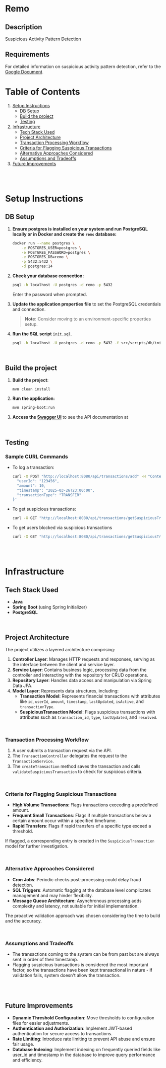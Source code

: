 # Remo

## Description
Suspicious Activity Pattern Detection

## Requirements
For detailed information on suspicious activity pattern detection, refer to the [Google Document](https://docs.google.com/document/d/16FhEzKgQoMVkfY8WiZpQ3oNoooFEHIF58zbdLFXzt2s/edit?tab=t.0#heading=h.ft9vvjr9c5r7).

# Table of Contents
1. [Setup Instructions](#setup-instructions)
   - [DB Setup](#db-setup)
   - [Build the project](#build-the-project)
   - [Testing](#testing)
2. [Infrastructure](#infrastructure)
   - [Tech Stack Used](#tech-stack-used)
   - [Project Architecture](#project-architecture)
   - [Transaction Processing Workflow](#transaction-processing-workflow)
   - [Criteria for Flagging Suspicious Transactions](#criteria-for-flagging-suspicious-transactions)
   - [Alternative Approaches Considered](#alternative-approaches-considered)
   - [Assumptions and Tradeoffs](#assumptions-and-tradeoffs)
3. [Future Improvements](#future-improvements)


<br><br>

# Setup Instructions

## DB Setup

1. **Ensure postgres is installed on your system and run PostgreSQL locally or in Docker and create the `remo` database:**
   ```bash
   docker run --name postgres \
       -e POSTGRES_USER=postgres \
       -e POSTGRES_PASSWORD=postgres \
       -e POSTGRES_DB=remo \
       -p 5432:5432 \
       -d postgres:14
   ```

2. **Check your database connection:**
   ```bash
   psql -h localhost -U postgres -d remo -p 5432
   ```
   Enter the password when prompted.

3. **Update the application properties file** to set the PostgreSQL credentials and connection.
   > **Note:** Consider moving to an environment-specific properties setup.

4. **Run the SQL script** `init.sql`.
   ```bash
   psql -h localhost -U postgres -d remo -p 5432 -f src/scripts/db/init.sql
   ```

<br>

## Build the project

1. **Build the project:**
   ```bash
   mvn clean install
   ```

2. **Run the application:**
   ```bash
   mvn spring-boot:run
   ```
3. **Access the [Swagger UI](http://localhost:8080/remo-api.html)** to see the API documentation at

<br>

## Testing

### Sample CURL Commands

- To log a transaction:
   ```bash
   curl -X POST "http://localhost:8080/api/transactions/add" -H "Content-Type: application/json" -d '{
     "userId": "123456",
     "amount": 10,
     "timestamp": "2025-03-26T23:00:00",
     "transactionType": "TRANSFER"
   }'
   ```

- To get suspicious transactions:
   ```bash
   curl -X GET "http://localhost:8080/api/transactions/getSuspiciousTransactions/a123456"
   ```

- To get users blocked via suspicious transactions
   ```bash
   curl -X GET "http://localhost:8080/api/transactions/getSuspiciousTransactions/a123456"
   ```

<br>
<br>

# Infrastructure

## Tech Stack Used
- **Java**
- **Spring Boot** (using Spring Initializer)
- **PostgreSQL**

<br>

## Project Architecture

The project utilizes a layered architecture comprising:

1. **Controller Layer**: Manages HTTP requests and responses, serving as the interface between the client and service layer.
2. **Service Layer**: Contains business logic, processing data from the controller and interacting with the repository for CRUD operations.
3. **Repository Layer**: Handles data access and manipulation via Spring Data JPA.
4. **Model Layer**: Represents data structures, including:
   - **Transaction Model**: Represents financial transactions with attributes like `id`, `userId`, `amount`, `timestamp`, `lastUpdated`, `isActive`, and `transactionType`.
   - **SuspiciousTransaction Model**: Flags suspicious transactions with attributes such as `transaction_id`, `type`, `lastUpdated`, and `resolved`.

<br>

### Transaction Processing Workflow

1. A user submits a transaction request via the API.
2. The `TransactionController` delegates the request to the `TransactionService`.
3. The `createTransaction` method saves the transaction and calls `validateSuspiciousTransaction` to check for suspicious criteria.

<br>

### Criteria for Flagging Suspicious Transactions

- **High Volume Transactions**: Flags transactions exceeding a predefined amount.
- **Frequent Small Transactions**: Flags if multiple transactions below a certain amount occur within a specified timeframe.
- **Rapid Transfers**: Flags if rapid transfers of a specific type exceed a threshold.

If flagged, a corresponding entry is created in the `SuspiciousTransaction` model for further investigation.

<br>

### Alternative Approaches Considered

- **Cron Jobs**: Periodic checks post-processing could delay fraud detection.
- **SQL Triggers**: Automatic flagging at the database level complicates management and may hinder flexibility.
- **Message Queue Architecture**: Asynchronous processing adds complexity and latency, not suitable for initial implementation.

The proactive validation approach was chosen considering the time to build and the accuracy.

<br>

### Assumptions and Tradeoffs

- The transactions coming to the system can be from past but are always sent in order of their timestamp.
- Flagging suspicious transactions is considered the most important factor, so the transactions have been kept transactional in nature - if validation fails, system doesn't allow the transaction.

<br>
<br>

## Future Improvements

- **Dynamic Threshold Configuration**: Move thresholds to configuration files for easier adjustments.
- **Authentication and Authorization**: Implement JWT-based authentication for secure access to transactions.
- **Rate Limiting**: Introduce rate limiting to prevent API abuse and ensure fair usage.
- **Database Indexing**: Implement indexing on frequently queried fields like user_id and timestamp in the database to improve query performance and efficiency.
